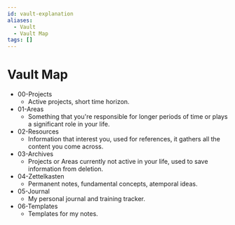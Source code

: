 ```yaml
---
id: vault-explanation
aliases:
  - Vault
  - Vault Map
tags: []
---
```

# Vault Map
- 00-Projects
  - Active projects, short time horizon.
- 01-Areas
  - Something that you're responsible for longer periods of time or plays a significant role in your life.
- 02-Resources
  - Information that interest you, used for references, it gathers all the content you come across.
- 03-Archives
  - Projects or Areas currently not active in your life, used to save information from deletion.
- 04-Zettelkasten
  - Permanent notes, fundamental concepts, atemporal ideas.
- 05-Journal
  - My personal journal and training tracker.
- 06-Templates
  - Templates for my notes.

